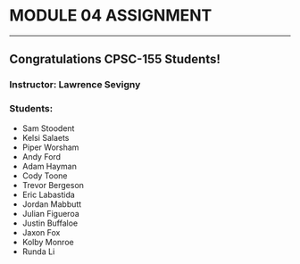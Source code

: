 # MODULE 04 ASSIGNMENT
---  
## Congratulations CPSC-155 Students!
  
### Instructor: Lawrence Sevigny
  
### Students:
* Sam Stoodent
* Kelsi Salaets
* Piper Worsham
* Andy Ford
* Adam Hayman
* Cody Toone
* Trevor Bergeson
* Eric Labastida
* Jordan Mabbutt
* Julian Figueroa
* Justin Buffaloe
* Jaxon Fox
* Kolby Monroe
* Runda Li
